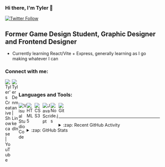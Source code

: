### Hi there, I'm Tyler 👋 

[![Twitter Follow](https://img.shields.io/twitter/follow/tylerguy123?color=1DA1F2&logo=twitter&style=for-the-badge)](https://twitter.com/intent/follow?original_referer=https%3A%2F%2Fgithub.com%2Ftylerguy&screen_name=tylerguy123)

## Former Game Design Student, Graphic Designer and Frontend Designer

- Currently learning React/Vite + Express, generally learning as I go making whatever I can

### Connect with me:

[<img align="left" alt="Tyler's Creative Showcase | YouTube" width="22px" src="https://cdn.simpleicons.org/youtube/000000/ffffff" />][youtube]
[<img align="left" alt="Tyler Denman | LinkedIn" width="22px" src="https://cdn.simpleicons.org/linkedin/000000/ffffff" />][linkedin]

<br />

### Languages and Tools:

<img align="left" alt="Visual Studio Code" width="26px" src="https://cdn.simpleicons.org/visualstudiocode/000000/ffffff" />
<img align="left" alt="HTML5" width="26px" src="https://cdn.simpleicons.org/html5/000000/ffffff" />
<img align="left" alt="CSS3" width="26px" src="https://cdn.simpleicons.org/css3/000000/ffffff" />
<img align="left" alt="JavaScript" width="26px" src="https://cdn.simpleicons.org/javascript/000000/ffffff" />
<img align="left" alt="Node.js" width="26px" src="https://cdn.simpleicons.org/node.js/000000/ffffff" />
<img align="left" alt="Git" width="26px" src="https://cdn.simpleicons.org/git/000000/ffffff" />

<br />
<br />

---

<details>
  <summary>:zap: Recent GitHub Activity</summary>
  
<!--START_SECTION:activity-->
1. 🎉 Merged PR [#1](https://github.com/TerrashiftNET/MinecraftStats/pull/1) in [TerrashiftNET/MinecraftStats](https://github.com/TerrashiftNET/MinecraftStats)
2. 💪 Opened PR [#1](https://github.com/TerrashiftNET/MinecraftStats/pull/1) in [TerrashiftNET/MinecraftStats](https://github.com/TerrashiftNET/MinecraftStats)
3. 🗣 Commented on [#233](https://github.com/pdinklag/MinecraftStats/issues/233#issuecomment-1798149364) in [pdinklag/MinecraftStats](https://github.com/pdinklag/MinecraftStats)
4. 💪 Opened PR [#557](https://github.com/Thunderblossom-Game-Studio/ProjectB/pull/557) in [Thunderblossom-Game-Studio/ProjectB](https://github.com/Thunderblossom-Game-Studio/ProjectB)
5. 🎉 Merged PR [#556](https://github.com/Thunderblossom-Game-Studio/ProjectB/pull/556) in [Thunderblossom-Game-Studio/ProjectB](https://github.com/Thunderblossom-Game-Studio/ProjectB)
<!--END_SECTION:activity-->

</details>

<details>
  <summary>:zap: GitHub Stats</summary>
  <p align="center"><img src="/github-metrics.svg" alt="Metrics" width="400"></p>
  
</details>

[website]: https://tylerguy.github.io/Tyler.dev/
[youtube]: https://www.youtube.com/channel/UCa-jxtlaLU6Jb21kDy2nhxw
[linkedin]: https://linkedin.com/in/tyler-denman-23b412198/
